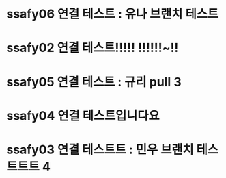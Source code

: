 # ssafy06 연결 테스트 : 유나 브랜치 테스트
# ssafy02 연결 테스트!!!!! !!!!!!~!!
# ssafy05 연결 테스트 : 규리 pull 3
# ssafy04 연결 테스트입니다요
# ssafy03 연결 테스트트 : 민우 브랜치 테스트트트 4